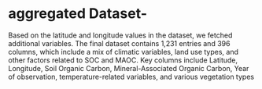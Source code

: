# aggregated Dataset-
Based on the latitude and longitude values in the dataset, we fetched additional variables. The final dataset contains 1,231 entries and 396 columns, which include a mix of climatic variables, land use types, and other factors related to SOC and MAOC. Key columns include Latitude, Longitude, Soil Organic Carbon, Mineral-Associated Organic Carbon, Year of observation, temperature-related variables, and various vegetation types

